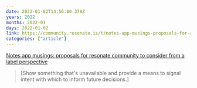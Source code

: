 ```yaml
---
date: 2022-01-02T14:56:00.378Z
years: 2022
months: 2022-01
days: 2022-01-02
link: https://community.resonate.is/t/notes-app-musings-proposals-for-resonate-community-to-consider-from-a-label-perspective/1210/11
categories: ["article"]
---
```

[Notes app musings: proposals for resonate community to consider from a label perspective](https://community.resonate.is/t/notes-app-musings-proposals-for-resonate-community-to-consider-from-a-label-perspective/1210/11)

> [Show something that's unavailable and provide a means to signal intent with which to inform future decisions.]
